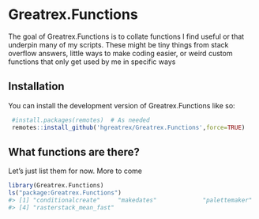 
<!-- README.md is generated from README.Rmd. Please edit that file -->

# Greatrex.Functions

The goal of Greatrex.Functions is to collate functions I find useful or
that underpin many of my scripts. These might be tiny things from stack
overflow answers, little ways to make coding easier, or weird custom
functions that only get used by me in specific ways

## Installation

You can install the development version of Greatrex.Functions like so:

``` r
 #install.packages(remotes)  # As needed
 remotes::install_github('hgreatrex/Greatrex.Functions',force=TRUE)
```

## What functions are there?

Let’s just list them for now. More to come

``` r
library(Greatrex.Functions)
ls("package:Greatrex.Functions")
#> [1] "conditionalcreate"     "makedates"             "palettemaker"         
#> [4] "rasterstack_mean_fast"
```
